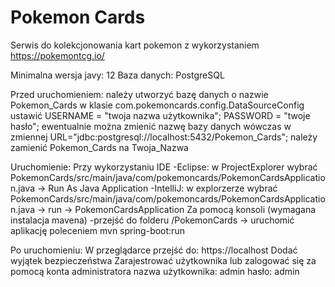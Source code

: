 # Pokemon Cards
Serwis do kolekcjonowania kart pokemon z wykorzystaniem https://pokemontcg.io/

Minimalna wersja javy: 12
Baza danych: PostgreSQL

Przed uruchomieniem:
należy utworzyć bazę danych o nazwie Pokemon_Cards
w klasie com.pokemoncards.config.DataSourceConfig ustawić
USERNAME = "twoja nazwa użytkownika";
PASSWORD = "twoje hasło";
ewentualnie można zmienić nazwę bazy danych wówczas w zmiennej
URL="jdbc:postgresql://localhost:5432/Pokemon_Cards";
należy zamienić Pokemon_Cards na Twoja_Nazwa

Uruchomienie:
Przy wykorzystaniu IDE
-Eclipse: w ProjectExplorer wybrać PokemonCards/src/main/java/com/pokemoncards/PokemonCardsApplication.java -> Run As Java Application
-IntelliJ: w explorzerze wybrać PokemonCards/src/main/java/com/pokemoncards/PokemonCardsApplication.java -> run -> PokemonCardsApplication
Za pomocą konsoli (wymagana instalacja mavena)
-przejść do folderu /PokemonCards -> uruchomić aplikację poleceniem mvn spring-boot:run

Po uruchomieniu:
W przeglądarce przejść do: https://localhost
Dodać wyjątek bezpieczeństwa
Zarajestrować użytkownika lub zalogować się za pomocą konta administratora
nazwa użytkownika: admin
hasło: admin
